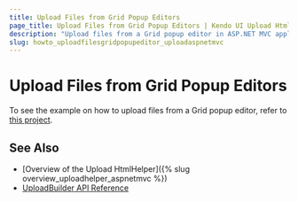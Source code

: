 ```yaml
---
title: Upload Files from Grid Popup Editors
page_title: Upload Files from Grid Popup Editors | Kendo UI Upload HtmlHelper
description: "Upload files from a Grid popup editor in ASP.NET MVC applications."
slug: howto_uploadfilesgridpopupeditor_uploadaspnetmvc
---
```


# Upload Files from Grid Popup Editors

To see the example on how to upload files from a Grid popup editor, refer to [this project](http://www.telerik.com/support/code-library/upload-in-grid-popup-editor).

## See Also

* [Overview of the Upload HtmlHelper]({% slug overview_uploadhelper_aspnetmvc %})
* [UploadBuilder API Reference](/api/Kendo.Mvc.UI.Fluent/UploadBuilder)
